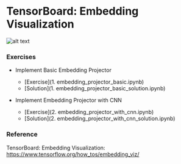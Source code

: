# TensorBoard: Embedding Visualization

![alt text](emb_projector.gif)


### Exercises

- Implement Basic Embedding Projector
  - [Exercise](1. embedding_projector_basic.ipynb)
  - [Solution](1. embedding_projector_basic_solution.ipynb)

- Implement Embedding Projector with CNN 
  - [Exercise](2. embedding_projector_with_cnn.ipynb)
  - [Solution](2. embedding_projector_with_cnn_solution.ipynb)

### Reference
TensorBoard: Embedding Visualization: https://www.tensorflow.org/how_tos/embedding_viz/
